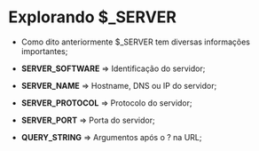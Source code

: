 # Explorando $\_SERVER

-   Como dito anteriormente $\_SERVER tem diversas informações importantes;

-   **SERVER_SOFTWARE** => Identificação do servidor;
-   **SERVER_NAME** => Hostname, DNS ou IP do servidor;
-   **SERVER_PROTOCOL** => Protocolo do servidor;
-   **SERVER_PORT** => Porta do servidor;
-   **QUERY_STRING** => Argumentos após o ? na URL;
